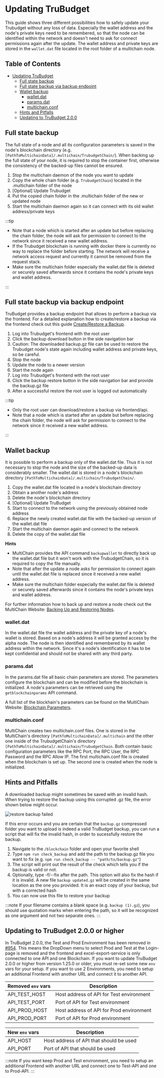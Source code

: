 # Updating TruBudget

This guide shows three different possibilities how to safely update your Trubudget without any loss of data. Especially the wallet address and the node's private keys need to be remembered, so that the node can be identified within the network and doesn't need to ask for connect permissions again after the update. The wallet address and private keys are stored in the `wallet.dat` file located in the root folder of a multichain node.

## Table of Contents

- [Updating TruBudget](#updating-trubudget)
  - [Full state backup](#full-state-backup)
  - [Full state backup via backup endpoint](#full-state-backup-via-backup-endpoint)
  - [Wallet backup](#wallet-backup)
    - [wallet.dat](#walletdat)
    - [params.dat](#paramsdat)
    - [multichain.conf](#multichainconf)
  - [Hints and Pitfalls](#hints-and-pitfalls)
  - [Updating to TruBudget 2.0.0](#updating-to-trubudget-1260)

## Full state backup

The full state of a node and all its configuration parameters is saved in the node's blockchain directory (e.g. `[PathToMultichainData]/.multichain/TrubudgetChain/`). When backing up the full state of your node, it is required to stop the container first, otherwise the consistency of the backed-up files cannot be ensured.

1. Stop the multichain daemon of the node you want to update
1. Copy the whole chain folder (e.g. `TrubudgetChain`) located in the .multichain folder of the node
1. [Optional] Update Trubudget
1. Put the copied chain folder in the .multichain folder of the new or updated node
1. Start the multichain daemon again so it can connect with its old wallet address/private keys

:::tip

- Note that a node which is started after an update but before replacing the chain folder, the node will ask for permission to connect to the network since it received a new wallet address.
- If the Trubudget blockchain is running with docker there is currently no way to replace the folder before starting. The network will receive a network access request and currently it cannot be removed from the request stack.
- Make sure the multichain folder especially the wallet.dat file is deleted or securely saved afterwards since it contains the node's private keys and wallet address.

:::

## Full state backup via backup endpoint

TruBudget provides a backup endpoint that allows to perform a backup via the frontend. For a detailed explanation how to create/restore a backup via the frontend check out this guide [Create/Restore a Backup](../user-guide/backup.md).

1. Log into Trubudget's frontend with the root user
1. Click the backup download button in the side navigation bar
1. Caution: The downloaded backup.gz file can be used to restore the Trubudget node's state again including wallet address and private keys, so be careful.
1. Stop the node
1. Update the node to a newer version
1. Start the node again
1. Log into Trubudget's frontend with the root user
1. Click the backup restore button in the side navigation bar and provide the backup.gz file
1. After a successful restore the root user is logged out automatically

:::tip

- Only the root user can download/restore a backup via frontend/api.
- Note that a node which is started after an update but before replacing the chain folder, the node will ask for permission to connect to the network since it received a new wallet address.

:::

<!-- ![trubudget version](../../wiki/uploads/Screenshots/version.jpg) -->

## Wallet backup

It is possible to perform a backup only of the wallet.dat file. Thus it is not necessary to stop the node and the size of the backed-up data is considerably smaller. The wallet.dat is stored in a node's blockchain directory `[PathToMultichainData]/.multichain/TrubudgetChain/`.

1. Copy the wallet.dat file located in a node's blockchain directory
1. Obtain a another node's address
1. Delete the node's blockchain directory
1. [Optional] Update TruBudget
1. Start to connect to the network using the previously obtained node address
1. Replace the newly created wallet.dat file with the backed-up version of the wallet.dat file
1. Start the multichain daemon again and connect to the network
1. Delete the copy of the wallet.dat file

**Hints**

- MultiChain provides the API command `backupwallet` to directly back up the wallet.dat file but it won't work with the TrubudgetChain, so it is required to copy the file manually.
- Note that after the update a node asks for permission to connect again until the wallet.dat file is replaced since it received a new wallet address.
- Make sure the multichain folder especially the wallet.dat file is deleted or securely saved afterwards since it contains the node's private keys and wallet address.

For further information how to back up and restore a node check out the MultiChain Website: [Backing Up and Restoring Nodes](https://www.multichain.com/developers/backing-up-restoring-nodes/).

### wallet.dat

In the wallet.dat file the wallet address and the private key of a node's wallet is stored. Based on a node's address it will be granted access by the alpha node. The node is then identified and remembered by its wallet address within the network. Since it's a node's identification it has to be kept confidential and should not be shared with any third party.

### params.dat

In the params.dat file all basic chain parameters are stored. The parameters configure the blockchain and can be modified before the blockchain is initialized. A node's parameters can be retrieved using the `getblockchainparams` API command.

A full list of the blockhain's parameters can be found on the MultiChain Website: [Blockchain Parameters](https://www.multichain.com/developers/blockchain-parameters/).

### multichain.conf

MultiChain creates two multichain.conf files. One is stored in the MultiChain's directory `[PathToMultichainData]/.multichain` and the other one inside of the TrubudgetChain's directory `[PathToMultichainData]/.multichain/TrubudgetChain`. Both contain basic configuration parameters like the RPC Port, the RPC User, the RPC Password and the RPC Allow IP. The first multichain.conf file is created when the blockchain is set up. The second one is created when the node is initialized.

## Hints and Pitfalls

A downloaded backup might sometimes be saved with an invalid hash. When trying to restore the backup using this corrupted .gz file, the error shown below might occur.

![restore backup failed](./img/failed_restore_error.jpeg)

If this error occurs and you are certain that the `backup.gz` compressed folder you want to upload is indeed a valid TruBudget backup, you can run a script that will fix the invalid hash, in order to sucessfully restore the backup.

1. Navigate to the `/blockchain` folder and open your favorite shell
1. Type `npm run check_backup` and add the path to the backup.gz file you want to fix (e.g. `npm run check_backup -- "path/to/backup.gz"`)
1. The script will print out the result of the check which tells you if the backup is valid or not.
1. Optionally, type -f/--fix after the path. This option will also fix the hash if it is invalid. A new file `backup updated.gz` will be created in the same location as the one you provided. It is an exact copy of your backup, but with a corrected hash
1. You can now use this file to restore your backup

:::note
If your filename contains a blank space (e.g. `backup (1).gz`), you should use quotation marks when entering the path, so it will be recognized as one argument and not two separate ones.
:::

## Updating to TruBudget 2.0.0 or higher

In TruBudget 2.0.0, the Test and Prod Environment has been removed in [#954](https://github.com/openkfw/TruBudget/issues/954). This means the DropDown menu to select Prod and Test at the Login-page is removed and the frontend and excel-export-service is only connected to one API and one Blockchain. If you want to update TruBudget 2.0.0 or higher from version 1.25.0 or older, you must re-set some new `env` vars for your setup. If you want to use 2 Environments, you need to setup an additional Frontend with another URL and connect it to another API.

| Removed `env` vars | Description                              |
| ------------------ | ---------------------------------------- |
| API_TEST_HOST      | Host address of API for Test environment |
| API_TEST_PORT      | Port of API for Test environment         |
| API_PROD_HOST      | Host address of API for Prod environment |
| API_PROD_PORT      | Port of API for Prod environment         |

| New `env` vars | Description                             |
| -------------- | --------------------------------------- |
| API_HOST       | Host address of API that should be used |
| API_PORT       | Port of API that should be used         |

:::note
If you want keep Prod and Test environment, you need to setup an additional Frontend with another URL and connect one to Test-API and one to Prod-API.
:::

